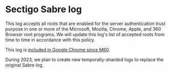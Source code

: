 # Sectigo Sabre log
This log accepts all roots that are enabled for the server authentication trust purpose in one or more of the Microsoft, Mozilla, Chrome, Apple, and 360 Browser root programs.
We will update this log's list of accepted roots from time to time in accordance with this policy.

This log is [included in Google Chrome since M60](https://bugs.chromium.org/p/chromium/issues/detail?id=703700).

During 2023, we plan to create new temporally-sharded logs to replace the original Sabre log.
